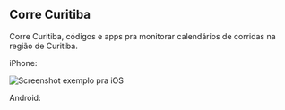 Corre Curitiba
--------------

Corre Curitiba, códigos e apps pra monitorar calendários de corridas na região de Curitiba.

iPhone:

![Screenshot exemplo pra iOS](https://raw.github.com/caio1982/Corre-Curitiba/master/iOS.png "Screenshot exemplo pra iOS")

Android:
